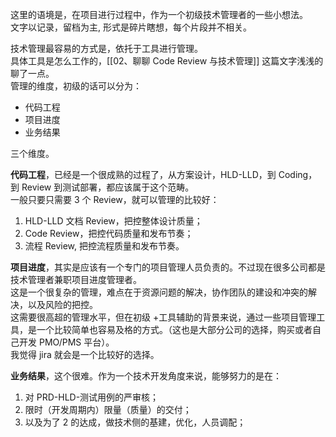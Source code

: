 这里的语境是，在项目进行过程中，作为一个初级技术管理者的一些小想法。  
文字以记录，留档为主, 形式是碎片瞎想，每个片段并不相关。


技术管理最容易的方式是，依托于工具进行管理。  
具体工具是怎么工作的，[[02、聊聊 Code Review 与技术管理]] 这篇文字浅浅的聊了一点。  
管理的维度，初级的话可以分为：

- 代码工程
- 项目进度
- 业务结果

三个维度。

**代码工程**，已经是一个很成熟的过程了，从方案设计，HLD-LLD，到 Coding， 到 Review 到测试部署，都应该属于这个范畴。  
一般只要只需要 3 个 Review，就可以管理的比较好：

1. HLD-LLD 文档 Review，把控整体设计质量；
2. Code Review，把控代码质量和发布节奏；
3. 流程 Review, 把控流程质量和发布节奏。

**项目进度**，其实是应该有一个专门的项目管理人员负责的。不过现在很多公司都是技术管理者兼职项目进度管理者。  
这是一个很复杂的管理，难点在于资源问题的解决，协作团队的建设和冲突的解决，以及风险的把控。  
这需要很高超的管理水平，但在初级 +工具辅助的背景来说，通过一些项目管理工具，是一个比较简单也容易及格的方式。（这也是大部分公司的选择，购买或者自己开发 PMO/PMS 平台）。  
我觉得 jira 就会是一个比较好的选择。

**业务结果**，这个很难。作为一个技术开发角度来说，能够努力的是在：

1. 对 PRD-HLD-测试用例的严审核；
2. 限时（开发周期内）限量（质量）的交付；
3. 以及为了 2 的达成，做技术侧的基建，优化，人员调配；